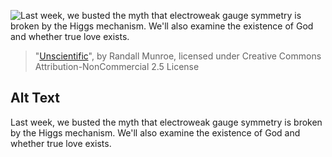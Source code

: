 ![Last week, we busted the myth that electroweak gauge symmetry is broken by the Higgs mechanism.  We'll also examine the existence of God and whether true love exists.](https://imgs.xkcd.com/comics/unscientific.png)
> "[Unscientific](https://xkcd.com/397/)", by Randall Munroe, licensed under Creative Commons Attribution-NonCommercial 2.5 License

## Alt Text
Last week, we busted the myth that electroweak gauge symmetry is broken by the Higgs mechanism.  We'll also examine the existence of God and whether true love exists.

